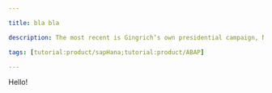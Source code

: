 ```yaml
---

title: bla bla

description: The most recent is Gingrich’s own presidential campaign, Newt 2012, which continues to owe millions of dollars to former staff, vendors, and even Gingrich himself. Gingrich did not return several requests for comment about the money his campaign still owes.

tags: [tutorial:product/sapHana;tutorial:product/ABAP]

---
```


Hello!
